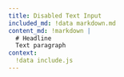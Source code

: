 ```yaml
---
title: Disabled Text Input
included_md: !data markdown.md
content_md: !markdown |
  # Headline
  Text paragraph
context:
  !data include.js
---
```

